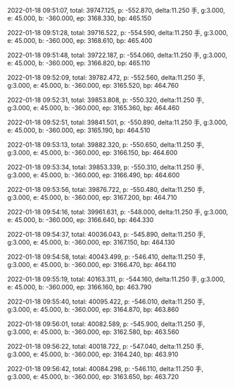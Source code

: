 2022-01-18 09:51:07, total: 39747.125, p: -552.870, delta:11.250 手, g:3.000, e: 45.000, b: -360.000, ep: 3168.330, bp: 465.150

2022-01-18 09:51:28, total: 39716.522, p: -554.590, delta:11.250 手, g:3.000, e: 45.000, b: -360.000, ep: 3168.610, bp: 465.400

2022-01-18 09:51:48, total: 39722.187, p: -554.060, delta:11.250 手, g:3.000, e: 45.000, b: -360.000, ep: 3166.820, bp: 465.110

2022-01-18 09:52:09, total: 39782.472, p: -552.560, delta:11.250 手, g:3.000, e: 45.000, b: -360.000, ep: 3165.520, bp: 464.760

2022-01-18 09:52:31, total: 39853.808, p: -550.320, delta:11.250 手, g:3.000, e: 45.000, b: -360.000, ep: 3165.360, bp: 464.460

2022-01-18 09:52:51, total: 39841.501, p: -550.890, delta:11.250 手, g:3.000, e: 45.000, b: -360.000, ep: 3165.190, bp: 464.510

2022-01-18 09:53:13, total: 39882.320, p: -550.650, delta:11.250 手, g:3.000, e: 45.000, b: -360.000, ep: 3166.150, bp: 464.600

2022-01-18 09:53:34, total: 39853.339, p: -550.310, delta:11.250 手, g:3.000, e: 45.000, b: -360.000, ep: 3166.490, bp: 464.600

2022-01-18 09:53:56, total: 39876.722, p: -550.480, delta:11.250 手, g:3.000, e: 45.000, b: -360.000, ep: 3167.200, bp: 464.710

2022-01-18 09:54:16, total: 39961.631, p: -548.000, delta:11.250 手, g:3.000, e: 45.000, b: -360.000, ep: 3166.640, bp: 464.330

2022-01-18 09:54:37, total: 40036.043, p: -545.890, delta:11.250 手, g:3.000, e: 45.000, b: -360.000, ep: 3167.150, bp: 464.130

2022-01-18 09:54:58, total: 40043.499, p: -546.410, delta:11.250 手, g:3.000, e: 45.000, b: -360.000, ep: 3166.470, bp: 464.110

2022-01-18 09:55:19, total: 40163.311, p: -544.160, delta:11.250 手, g:3.000, e: 45.000, b: -360.000, ep: 3166.160, bp: 463.790

2022-01-18 09:55:40, total: 40095.422, p: -546.010, delta:11.250 手, g:3.000, e: 45.000, b: -360.000, ep: 3164.870, bp: 463.860

2022-01-18 09:56:01, total: 40082.589, p: -545.900, delta:11.250 手, g:3.000, e: 45.000, b: -360.000, ep: 3162.580, bp: 463.560

2022-01-18 09:56:22, total: 40018.722, p: -547.040, delta:11.250 手, g:3.000, e: 45.000, b: -360.000, ep: 3164.240, bp: 463.910

2022-01-18 09:56:42, total: 40084.298, p: -546.110, delta:11.250 手, g:3.000, e: 45.000, b: -360.000, ep: 3163.650, bp: 463.720